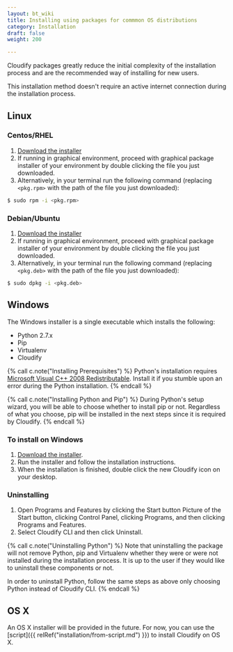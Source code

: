 ```yaml
---
layout: bt_wiki
title: Installing using packages for commmon OS distributions
category: Installation
draft: false
weight: 200

---
```


Cloudify packages greatly reduce the initial complexity of the installation process and are the recommended way of installing for new users.

This installation method doesn't require an active internet connection during
the installation process.

## Linux

### Centos/RHEL

1. [Download the installer](http://getcloudify.org/downloads/get_cloudify.html)
2. If running in graphical environment, proceed with graphical package installer
of your environment by double clicking the file you just downloaded.
3. Alternatively, in your terminal run the following command (replacing `<pkg.rpm>` with
the path of the file you just downloaded):

```bash
$ sudo rpm -i <pkg.rpm>
```

### Debian/Ubuntu

1. [Download the installer](http://getcloudify.org/downloads/get_cloudify.html)
2. If running in graphical environment, proceed with graphical package installer
of your environment by double clicking the file you just downloaded.
3. Alternatively, in your terminal run the following command (replacing `<pkg.deb>` with
the path of the file you just downloaded):

```bash
$ sudo dpkg -i <pkg.deb>
```

## Windows

The Windows installer is a single executable which installs the following:

* Python 2.7.x
* Pip
* Virtualenv
* Cloudify

{% call c.note("Installing Prerequisites") %}
Python's installation requires [Microsoft Visual C++ 2008 Redistributable](https://www.microsoft.com/en-us/download/details.aspx?id=29).
Install it if you stumble upon an error during the Python installation.
{% endcall %}

{% call c.note("Installing Python and Pip") %}
During Python's setup wizard, you will be able to choose whether to install pip or not.
Regardless of what you choose, pip will be installed in the next steps since it is
required by Cloudify.
{% endcall %}

### To install on Windows

1. [Download the installer](http://getcloudify.org/downloads/get_cloudify.html).
2. Run the installer and follow the installation instructions.
3. When the installation is finished, double click the new Cloudify icon on your desktop.

### Uninstalling

1. Open Programs and Features by clicking the Start button Picture of the Start button,
clicking Control Panel, clicking Programs, and then clicking Programs and Features.
2. Select Cloudify CLI and then click Uninstall.

{% call c.note("Uninstalling Python") %}
Note that uninstalling the package will not remove Python, pip and Virtualenv whether
they were or were not installed during the installation process. It is up to the user if
they would like to uninstall these components or not.

In order to uninstall Python, follow the same steps as above only choosing Python
instead of Cloudify CLI.
{% endcall %}

## OS X

An OS X installer will be provided in the future. For now, you can use the [script]({{ relRef("installation/from-script.md") }}) to install Cloudify on OS X.
